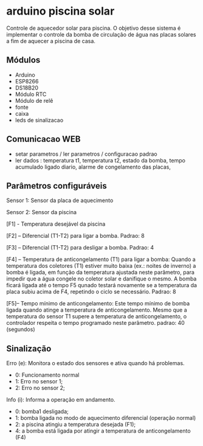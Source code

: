 # arduino piscina solar
Controle de aquecedor solar para piscina.
O objetivo desse sistema é implementar o controle da bomba de circulação de água nas placas solares a fim
de aquecer a piscina de casa.

## Módulos
* Arduino
* ESP8266
* DS18B20
* Módulo RTC
* Módulo de relê
* fonte
* caixa
* leds de sinalizacao


## Comunicacao WEB
* setar parametros / ler parametros / configuracao padrao
* ler dados :  temperatura t1, temperatura t2, estado da bomba, tempo acumulado ligado diario, alarme de congelamento das placas, 

## Parâmetros configuráveis

Sensor 1: Sensor da placa de aquecimento

Sensor 2: Sensor da piscina

[F1] - Temperatura desejável da piscina

[F2] – Diferencial (T1-T2) para ligar a bomba. Padrao: 8

[F3] – Diferencial (T1-T2) para desligar a bomba. Padrao: 4

[F4] – Temperatura de anticongelamento (T1) para ligar a bomba:
Quando a temperatura dos coletores (T1) estiver muito baixa (ex.: noites de inverno) a bomba é
ligada, em função da temperatura ajustada neste parâmetro, para impedir que a água congele
no coletor solar e danifique o mesmo. A bomba ficará ligada até o tempo F5 qunado testará 
novamente se a temperatura da placa subiu acima de F4, repetindo o ciclo se necessário.
Padrao: 8

[F5]– Tempo mínimo de anticongelamento:
Este tempo mínimo de bomba ligada quando atinge a temperatura de anticongelamento.
Mesmo que a temperatura do sensor T1 supere a temperatura de anticongelamento,
o controlador respeita o tempo programado neste parâmetro. 
padrao: 40 (segundos)

## Sinalização

Erro (e): Monitora o estado dos sensores e ativa quando há problemas.
* 0: Funcionamento normal
* 1: Erro no sensor 1;
* 2: Erro no sensor 2;

Info (i): Informa a operação em andamento. 
* 0: bomba1 desligada; 
* 1: bomba ligada no modo de aquecimento diferencial (operação normal)
* 2: a piscina atingiu a temperatura desejada (F1);
* 4: a bomba está ligada por atingir a temperatura de anticongelamento (F4)



